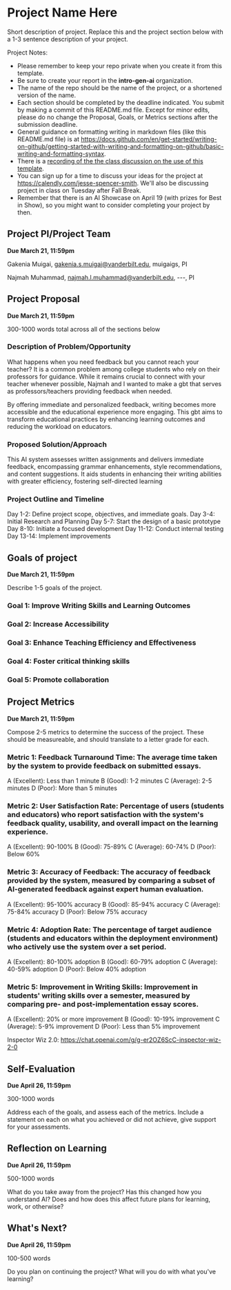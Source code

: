 # Project Name Here
Short description of project. Replace this and the project section below with a 1-3 sentence description of your project. 

Project Notes:

- Please remember to keep your repo private when you create it from this template.
- Be sure to create your report in the **intro-gen-ai** organization. 
- The name of the repo should be the name of the project, or a shortened version of the name.
- Each section should be completed by the deadline indicated. You submit by making a commit of this README.md file. Except for minor edits, please do no change the Proposal, Goals, or Metrics sections after the submission deadline.
- General guidance on formatting writing in markdown files (like this README.md file) is at https://docs.github.com/en/get-started/writing-on-github/getting-started-with-writing-and-formatting-on-github/basic-writing-and-formatting-syntax.
- There is a [recording of the the class discussion on the use of this template](https://vanderbilt.zoom.us/rec/share/RjihScz0Ti7RId0KMj7GWBc8XueS571_JnFqDQwli0AuKLsgaau0j_RcphBjwYtV.HP10ROf2TwPUn6TA?startTime=1697553005000).
- You can sign up for a time to discuss your ideas for the project at https://calendly.com/jesse-spencer-smith. We'll also be discussing project in class on Tuesday after Fall Break.
- Remember that there is an AI Showcase on April 19 (with prizes for Best in Show), so you might want to consider completing your project by then. 

## Project PI/Project Team 
**Due March 21, 11:59pm**

Gakenia Muigai, gakenia.s.muigai@vanderbilt.edu, muigaigs, PI

Najmah Muhammad, najmah.l.muhammad@vanderbilt.edu, ---, PI

## Project Proposal 
**Due March 21, 11:59pm**

300-1000 words total across all of the sections below

### Description of Problem/Opportunity

What happens when you need feedback but you cannot reach your teacher? It is a common problem among college students who rely on their professors for guidance. While it remains crucial to connect with your teacher whenever possible, Najmah and I wanted to make a gbt that serves as professors/teachers providing feedback when needed. 

By offering immediate and personalized feedback, writing becomes more accessible and the educational experience more engaging. This gbt aims to transform educational practices by enhancing learning outcomes and reducing the workload on educators.

### Proposed Solution/Approach

This AI system assesses written assignments and delivers immediate feedback, encompassing grammar enhancements, style recommendations, and content suggestions. It aids students in enhancing their writing abilities with greater efficiency, fostering self-directed learning

### Project Outline and Timeline

Day 1-2: Define project scope, objectives, and immediate goals.
Day 3-4: Initial Research and Planning
Day 5-7: Start the design of a basic prototype 
Day 8-10: Initiate a focused development
Day 11-12: Conduct internal testing 
Day 13-14: Implement improvements

## Goals of project 
**Due March 21, 11:59pm**

Describe 1-5 goals of the project. 

### Goal 1: Improve Writing Skills and Learning Outcomes
### Goal 2: Increase Accessibility
### Goal 3: Enhance Teaching Efficiency and Effectiveness
### Goal 4: Foster critical thinking skills
### Goal 5: Promote collaboration

## Project Metrics 
**Due March 21, 11:59pm**

Compose 2-5 metrics to determine the success of the project. These should be measureable, and should translate to a letter grade for each. 

### Metric 1: Feedback Turnaround Time: The average time taken by the system to provide feedback on submitted essays.
A (Excellent): Less than 1 minute
B (Good): 1-2 minutes
C (Average): 2-5 minutes
D (Poor): More than 5 minutes

### Metric 2: User Satisfaction Rate: Percentage of users (students and educators) who report satisfaction with the system's feedback quality, usability, and overall impact on the learning experience.
A (Excellent): 90-100%
B (Good): 75-89%
C (Average): 60-74%
D (Poor): Below 60%

### Metric 3: Accuracy of Feedback: The accuracy of feedback provided by the system, measured by comparing a subset of AI-generated feedback against expert human evaluation.
A (Excellent): 95-100% accuracy
B (Good): 85-94% accuracy
C (Average): 75-84% accuracy
D (Poor): Below 75% accuracy

### Metric 4: Adoption Rate: The percentage of target audience (students and educators within the deployment environment) who actively use the system over a set period.
A (Excellent): 80-100% adoption
B (Good): 60-79% adoption
C (Average): 40-59% adoption
D (Poor): Below 40% adoption

### Metric 5: Improvement in Writing Skills: Improvement in students' writing skills over a semester, measured by comparing pre- and post-implementation essay scores.
A (Excellent): 20% or more improvement
B (Good): 10-19% improvement
C (Average): 5-9% improvement
D (Poor): Less than 5% improvement

Inspector Wiz 2.0: https://chat.openai.com/g/g-er2OZ6ScC-inspector-wiz-2-0 

## Self-Evaluation
**Due April 26, 11:59pm**

300-1000 words

Address each of the goals, and assess each of the metrics. Include a statement on each on what you achieved or did not achieve, give support for your assessments.

## Reflection on Learning
**Due April 26, 11:59pm**

500-1000 words

What do you take away from the project? Has this changed how you understand AI? Does and how does this affect future plans for learning, work, or otherwise?

## What's Next?
**Due April 26, 11:59pm**

100-500 words

Do you plan on continuing the project? What will you do with what you've learning?

